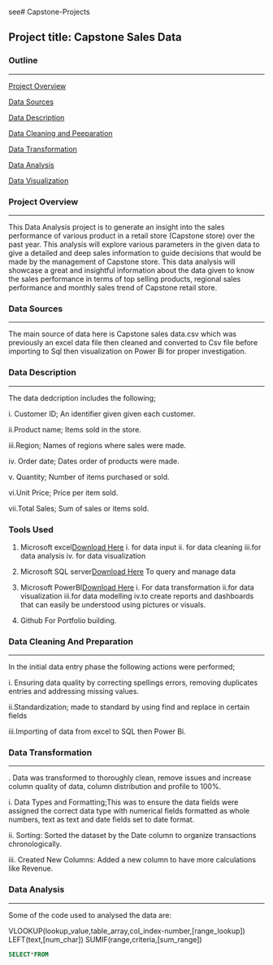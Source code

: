 see# Capstone-Projects
## Project title: Capstone Sales Data
### Outline
---
[Project Overview](#project-overview)

[Data Sources](#data-source)

[Data Description](#data-description)

[Data Cleaning and Peeparation](#datacleaningandprepatation)

[Data Transformation](data-transformation)

[Data Analysis](#data-analysis)

[Data Visualization](#data-visualization)


### Project Overview
---
This Data Analysis project is to generate an insight into the sales performance of various product in a retail store (Capstone store) over the past year. This analysis will explore various parameters in the given data to give a detailed and deep sales information to guide decisions that would be made by the management of Capstone store. This data analysis will showcaṣe a great and insightful information about the data given to know the sales performance in terms of top selling products, regional sales performance and monthly sales trend of Capstone retail store.

### Data Sources
---
The main source of data here is Capstone sales data.csv which was previously an excel data file then cleaned and converted to Csv file before importing to Sql then visualization on Power Bi for proper investigation.

### Data Description
---
The data dedcription includes the following;

i. Customer ID; An identifier given 
   given each customer.

ii.Product name; Items sold in the     store.

iii.Region; Names of regions where     sales were made.

iv. Order date; Dates order of         products were made.

v. Quantity; Number of items           purchased or sold.

vi.Unit Price; Price per item sold.

vii.Total Sales; Sum of sales or        items sold.

### Tools Used
1. Microsoft excel[Download Here](https://www.Microsoft.com)
   i. for data input
   ii. for data cleaning
   iii.for data analysis
   iv. for data visualization

2. Microsoft SQL server[Download Here](https://www.MicrosoftSqlServer.com)
   To query and manage data

3. Microsoft PowerBI[Download Here](https://www.Microsoft.com)
   i. For data transformation
   ii.for data visualization
   iii.for data modelling
   iv.to create reports and              dashboards that can easily be       understood using pictures or        visuals.

4.  Github
    For Portfolio building.

 ### Data Cleaning And Preparation 
 ---
In the initial data entry phase the following actions were performed;

i. Ensuring data quality by            correcting spellings errors,        removing duplicates entries and     addressing missing values.

ii.Standardization; made to            standard by using find and          replace in certain fields

iii.Importing of data from excel to     SQL then Power Bi.

### Data Transformation
---
. Data was transformed to thoroughly clean, remove issues and increase column quality of data, column distribution and profile to 100%.

 i. Data Types and Formatting;This was to ensure the data fields were assigned the correct data type with numerical fields formatted as whole numbers, text as text and date fields set to date format.

ii. Sorting: Sorted the dataset by the Date column to organize transactions chronologically.

iii. Created New Columns: Added a new column to have more calculations like Revenue.

### Data Analysis
---
Some of the code used to analysed the data are:

VLOOKUP(lookup_value,table_array,col_index-number,[range_lookup])
LEFT(text,[num_char])
SUMIF(range,criteria,[sum_range])

```Sql
SELECT*FROM
